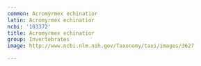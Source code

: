 ```yaml
---
common: Acromyrmex echinatior
latin: Acromyrmex echinatior
ncbi: '103372'
title: Acromyrmex echinatior
group: Invertebrates
image: http://www.ncbi.nlm.nih.gov/Taxonomy/taxi/images/3627

---
```

